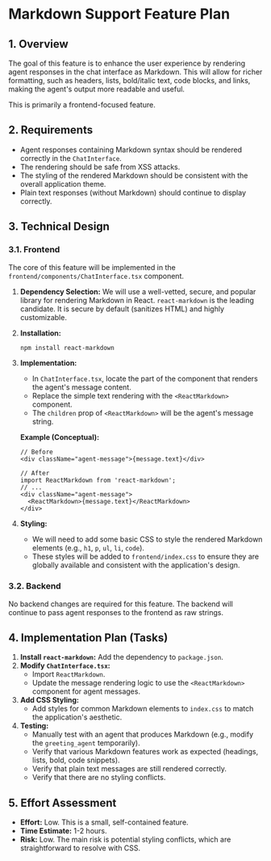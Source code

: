 # Markdown Support Feature Plan

## 1. Overview

The goal of this feature is to enhance the user experience by rendering agent responses in the chat interface as Markdown. This will allow for richer formatting, such as headers, lists, bold/italic text, code blocks, and links, making the agent's output more readable and useful.

This is primarily a frontend-focused feature.

## 2. Requirements

- Agent responses containing Markdown syntax should be rendered correctly in the `ChatInterface`.
- The rendering should be safe from XSS attacks.
- The styling of the rendered Markdown should be consistent with the overall application theme.
- Plain text responses (without Markdown) should continue to display correctly.

## 3. Technical Design

### 3.1. Frontend

The core of this feature will be implemented in the `frontend/components/ChatInterface.tsx` component.

1.  **Dependency Selection:** We will use a well-vetted, secure, and popular library for rendering Markdown in React. `react-markdown` is the leading candidate. It is secure by default (sanitizes HTML) and highly customizable.

2.  **Installation:**
    ```bash
    npm install react-markdown
    ```

3.  **Implementation:**
    - In `ChatInterface.tsx`, locate the part of the component that renders the agent's message content.
    - Replace the simple text rendering with the `<ReactMarkdown>` component.
    - The `children` prop of `<ReactMarkdown>` will be the agent's message string.

    **Example (Conceptual):**

    ```tsx
    // Before
    <div className="agent-message">{message.text}</div>

    // After
    import ReactMarkdown from 'react-markdown';
    // ...
    <div className="agent-message">
      <ReactMarkdown>{message.text}</ReactMarkdown>
    </div>
    ```

4.  **Styling:**
    - We will need to add some basic CSS to style the rendered Markdown elements (e.g., `h1`, `p`, `ul`, `li`, `code`).
    - These styles will be added to `frontend/index.css` to ensure they are globally available and consistent with the application's design.

### 3.2. Backend

No backend changes are required for this feature. The backend will continue to pass agent responses to the frontend as raw strings.

## 4. Implementation Plan (Tasks)

1.  **Install `react-markdown`:** Add the dependency to `package.json`.
2.  **Modify `ChatInterface.tsx`:**
    - Import `ReactMarkdown`.
    - Update the message rendering logic to use the `<ReactMarkdown>` component for agent messages.
3.  **Add CSS Styling:**
    - Add styles for common Markdown elements to `index.css` to match the application's aesthetic.
4.  **Testing:**
    - Manually test with an agent that produces Markdown (e.g., modify the `greeting_agent` temporarily).
    - Verify that various Markdown features work as expected (headings, lists, bold, code snippets).
    - Verify that plain text messages are still rendered correctly.
    - Verify that there are no styling conflicts.

## 5. Effort Assessment

- **Effort:** Low. This is a small, self-contained feature.
- **Time Estimate:** 1-2 hours.
- **Risk:** Low. The main risk is potential styling conflicts, which are straightforward to resolve with CSS.
